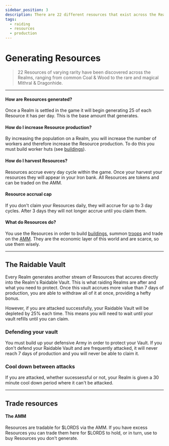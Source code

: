 ```yaml
---
sidebar_position: 3
description: There are 22 different resources that exist across the Realms.
tags:
  - raiding
  - resources
  - production
---
```


# Generating Resources

> 22 Resources of varying rarity have been discovered across the Realms, ranging from common Coal & Wood to the rare and magical Mithral & Dragonhide. 




---

#### How are Resources generated?

Once a Realm is settled in the game it will begin generating 25 of each Resource it has per day. This is the base amount that generates.

#### How do I increase Resource production?

By increasing the population on a Realm, you will increase the number of workers and therefore increase the Resource production. To do this you must build worker huts (see [buildings](./buildings#economic)). 

#### How do I harvest Resources?

Resources accrue every day cycle within the game. Once your harvest your resources they will appear in your Iron bank. All Resources are tokens and can be traded on the AMM.

#### Resource accrual cap

If you don't claim your Resources daily, they will accrue for up to 3 day cycles. After 3 days they will not longer accrue until you claim them. 

#### What do Resources do?

You use the Resources in order to build [buildings](./buildings#economic), summon [troops](./troops-squads) and trade on the [AMM](/docs/tokenomics/amm). They are the economic layer of this world and are scarce, so use them wisely.


---

## The Raidable Vault

Every Realm generates another stream of Resources that accures directly into the Realm's Raidable Vault. This is what raiding Realms are after and what you need to protect. Once this vault accrues more value than 7 days of production, you are able to withdraw all of it at once, providing a hefty bonus. 

However, if you are attacked successfully, your Raidable Vault will be depleted by 25% each time. This means you will need to wait until your vault refills until you can claim.

### Defending your vault

You must build up your defensive Army in order to protect your Vault. If you don't defend your Raidable Vault and are frequently attacked, it will never reach 7 days of production and you will never be able to claim it.

### Cool down between attacks

If you are attacked, whether sucessessful or not, your Realm is given a 30 minute cool down period where it can't be attacked.

---

## Trade resources

#### The AMM

Resources are tradable for $LORDS via the AMM. If you have excess Resources you can trade them here for $LORDS to hold, or in turn, use to buy Resources you don't generate.

